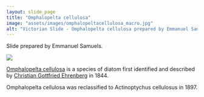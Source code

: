 ```yaml
---
layout: slide_page
title: "Omphalopelta cellulosa"
image: "assets/images/omphalopeltacellulosa_macro.jpg"
alt: "Victorian Slide - Omphalopelta cellulosa prepared by Emmanuel Samuels"
---
```


Slide prepared by Emmanuel Samuels.

<img src="{{ site.baseurl }}/assets/images/omphalopeltacellulosa_micro.jpg">

[Omphalopelta cellulosa](https://www.marinespecies.org/aphia.php?p=taxdetails&id=632456) is a species of diatom first identified and described by [Christian Gottfried Ehrenberg](https://en.wikipedia.org/wiki/Christian_Gottfried_Ehrenberg) in 1844.

Omphalopelta cellulosa was reclassified to Actinoptychus cellulosus in 1897. 